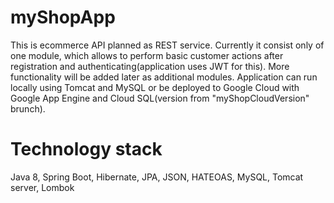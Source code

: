 # myShopApp

This is ecommerce API planned as REST service. Currently it consist only of one module, which allows to perform basic customer actions after registration and authenticating(application uses JWT for this). More functionality will be added later as additional modules.
Application can run locally using Tomcat and MySQL or be deployed to Google Cloud with Google App Engine and Cloud SQL(version from "myShopCloudVersion" brunch).

# Technology stack

Java 8,
Spring Boot,
Hibernate, 
JPA,
JSON,
HATEOAS,
MySQL,
Tomcat server,
Lombok

